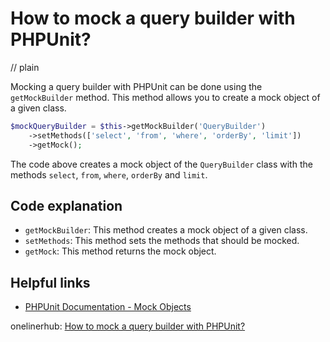 # How to mock a query builder with PHPUnit?
// plain

Mocking a query builder with PHPUnit can be done using the `getMockBuilder` method. This method allows you to create a mock object of a given class.

```php
$mockQueryBuilder = $this->getMockBuilder('QueryBuilder')
    ->setMethods(['select', 'from', 'where', 'orderBy', 'limit'])
    ->getMock();
```

The code above creates a mock object of the `QueryBuilder` class with the methods `select`, `from`, `where`, `orderBy` and `limit`.

## Code explanation


- `getMockBuilder`: This method creates a mock object of a given class.
- `setMethods`: This method sets the methods that should be mocked.
- `getMock`: This method returns the mock object.

## Helpful links

- [PHPUnit Documentation - Mock Objects](https://phpunit.readthedocs.io/en/9.2/test-doubles.html#test-doubles-mock-objects)

onelinerhub: [How to mock a query builder with PHPUnit?](https://onelinerhub.com/phpunit/how-to-mock-a-query-builder-with-phpunit)